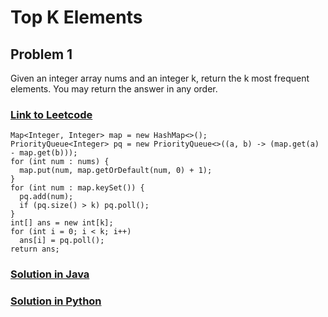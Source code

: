 # Top K Elements

## Problem 1

Given an integer array nums and an integer k, return the k most frequent elements. You may return the answer in any order.

### [Link to Leetcode](https://leetcode.com/problems/top-k-frequent-elements/)
    Map<Integer, Integer> map = new HashMap<>();
    PriorityQueue<Integer> pq = new PriorityQueue<>((a, b) -> (map.get(a) - map.get(b)));
    for (int num : nums) {
      map.put(num, map.getOrDefault(num, 0) + 1);
    }
    for (int num : map.keySet()) {
      pq.add(num);
      if (pq.size() > k) pq.poll();
    }
    int[] ans = new int[k];
    for (int i = 0; i < k; i++)
      ans[i] = pq.poll();
    return ans;
### [Solution in Java](Solution.java#L5)
### [Solution in Python](solution.py#L3)

